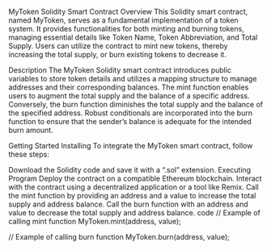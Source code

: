 MyToken Solidity Smart Contract
Overview
This Solidity smart contract, named MyToken, serves as a fundamental implementation of a token system. It provides functionalities for both minting and burning tokens, managing essential details like Token Name, Token Abbreviation, and Total Supply. Users can utilize the contract to mint new tokens, thereby increasing the total supply, or burn existing tokens to decrease it.

Description
The MyToken Solidity smart contract introduces public variables to store token details and utilizes a mapping structure to manage addresses and their corresponding balances. The mint function enables users to augment the total supply and the balance of a specific address. Conversely, the burn function diminishes the total supply and the balance of the specified address. Robust conditionals are incorporated into the burn function to ensure that the sender’s balance is adequate for the intended burn amount.

Getting Started
Installing
To integrate the MyToken smart contract, follow these steps:

Download the Solidity code and save it with a “.sol” extension.
Executing Program
Deploy the contract on a compatible Ethereum blockchain.
Interact with the contract using a decentralized application or a tool like Remix.
Call the mint function by providing an address and a value to increase the total supply and address balance.
Call the burn function with an address and value to decrease the total supply and address balance.
code
// Example of calling mint function
MyToken.mint(address, value);

// Example of calling burn function
MyToken.burn(address, value);
